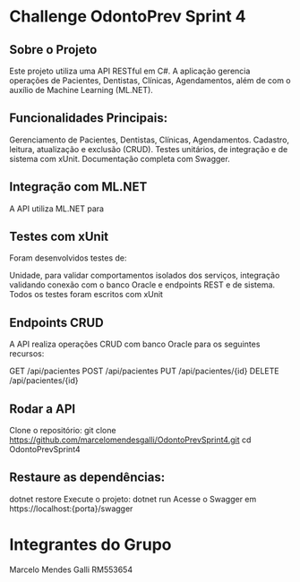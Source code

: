 # Challenge OdontoPrev Sprint 4 
## Sobre o Projeto
Este projeto utiliza uma API RESTful em C#. A aplicação gerencia operações de Pacientes, Dentistas, Clínicas, Agendamentos, além de  com o auxílio de Machine Learning (ML.NET).

## Funcionalidades Principais:
Gerenciamento de Pacientes, Dentistas, Clínicas, Agendamentos.
Cadastro, leitura, atualização e exclusão (CRUD).
Testes unitários, de integração e de sistema com xUnit.
Documentação completa com Swagger.

## Integração com ML.NET
A API utiliza ML.NET para 


## Testes com xUnit
Foram desenvolvidos testes de:

Unidade, para validar comportamentos isolados dos serviços, integração validando conexão com o banco Oracle e endpoints REST e de sistema.
Todos os testes foram escritos com xUnit

## Endpoints CRUD
A API realiza operações CRUD com banco Oracle para os seguintes recursos:

GET /api/pacientes
POST /api/pacientes
PUT /api/pacientes/{id}
DELETE /api/pacientes/{id}

## Rodar a API
Clone o repositório:
git clone https://github.com/marcelomendesgalli/OdontoPrevSprint4.git
cd OdontoPrevSprint4

## Restaure as dependências:

dotnet restore
Execute o projeto:
dotnet run
Acesse o Swagger em https://localhost:{porta}/swagger

 
# Integrantes do Grupo

Marcelo Mendes Galli RM553654
